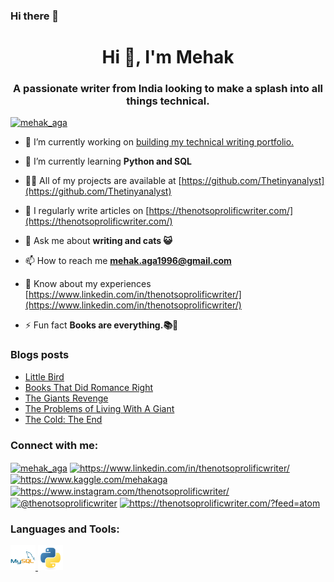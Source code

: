 ### Hi there 👋

<h1 align="center">Hi 👋, I'm Mehak</h1>
<h3 align="center">A passionate writer from India looking to make a splash into all things technical.</h3>

<p align="left"> <a href="https://twitter.com/mehak_aga" target="blank"><img src="https://img.shields.io/twitter/follow/mehak_aga?logo=twitter&style=for-the-badge" alt="mehak_aga" /></a> </p>

- 🔭 I’m currently working on [building my technical writing portfolio.](https://tremendous-shovel-3e4.notion.site/Adding-files-to-your-GitHub-repository-14c6586a6f16463fb0f8f541942377f7)

- 🌱 I’m currently learning **Python and SQL**

- 👨‍💻 All of my projects are available at [https://github.com/Thetinyanalyst](https://github.com/Thetinyanalyst)

- 📝 I regularly write articles on [https://thenotsoprolificwriter.com/](https://thenotsoprolificwriter.com/)

- 💬 Ask me about **writing and cats 😺**

- 📫 How to reach me **mehak.aga1996@gmail.com**

- 📄 Know about my experiences [https://www.linkedin.com/in/thenotsoprolificwriter/](https://www.linkedin.com/in/thenotsoprolificwriter/)

- ⚡ Fun fact **Books are everything.📚📖**

### Blogs posts
<!-- BLOG-POST-LIST:START -->
- [Little Bird](https://thenotsoprolificwriter.com/little-bird/?utm_source=rss&utm_medium=rss&utm_campaign=little-bird)
- [Books That Did Romance Right](https://thenotsoprolificwriter.com/books-that-did-romance-right/?utm_source=rss&utm_medium=rss&utm_campaign=books-that-did-romance-right)
- [The Giants Revenge](https://thenotsoprolificwriter.com/the-giants-revenge/?utm_source=rss&utm_medium=rss&utm_campaign=the-giants-revenge)
- [The Problems of Living With A Giant](https://thenotsoprolificwriter.com/the-problems-of-living-with-a-giant/?utm_source=rss&utm_medium=rss&utm_campaign=the-problems-of-living-with-a-giant)
- [The Cold: The End](https://thenotsoprolificwriter.com/the-cold-the-end/?utm_source=rss&utm_medium=rss&utm_campaign=the-cold-the-end)
<!-- BLOG-POST-LIST:END -->

<h3 align="left">Connect with me:</h3>
<p align="left">
<a href="https://twitter.com/mehak_aga" target="blank"><img align="center" src="https://raw.githubusercontent.com/rahuldkjain/github-profile-readme-generator/master/src/images/icons/Social/twitter.svg" alt="mehak_aga" height="30" width="40" /></a>
<a href="https://linkedin.com/in/https://www.linkedin.com/in/thenotsoprolificwriter/" target="blank"><img align="center" src="https://raw.githubusercontent.com/rahuldkjain/github-profile-readme-generator/master/src/images/icons/Social/linked-in-alt.svg" alt="https://www.linkedin.com/in/thenotsoprolificwriter/" height="30" width="40" /></a>
<a href="https://kaggle.com/https://www.kaggle.com/mehakaga" target="blank"><img align="center" src="https://raw.githubusercontent.com/rahuldkjain/github-profile-readme-generator/master/src/images/icons/Social/kaggle.svg" alt="https://www.kaggle.com/mehakaga" height="30" width="40" /></a>
<a href="https://instagram.com/https://www.instagram.com/thenotsoprolificwriter/" target="blank"><img align="center" src="https://raw.githubusercontent.com/rahuldkjain/github-profile-readme-generator/master/src/images/icons/Social/instagram.svg" alt="https://www.instagram.com/thenotsoprolificwriter/" height="30" width="40" /></a>
<a href="https://medium.com/@thenotsoprolificwriter" target="blank"><img align="center" src="https://raw.githubusercontent.com/rahuldkjain/github-profile-readme-generator/master/src/images/icons/Social/medium.svg" alt="@thenotsoprolificwriter" height="30" width="40" /></a>
<a href="/https://thenotsoprolificwriter.com/?feed=atom" target="blank"><img align="center" src="https://raw.githubusercontent.com/rahuldkjain/github-profile-readme-generator/master/src/images/icons/Social/rss.svg" alt="https://thenotsoprolificwriter.com/?feed=atom" height="30" width="40" /></a>
</p>

<h3 align="left">Languages and Tools:</h3>
<p align="left"> <a href="https://www.mysql.com/" target="_blank" rel="noreferrer"> <img src="https://raw.githubusercontent.com/devicons/devicon/master/icons/mysql/mysql-original-wordmark.svg" alt="mysql" width="40" height="40"/> </a> <a href="https://www.python.org" target="_blank" rel="noreferrer"> <img src="https://raw.githubusercontent.com/devicons/devicon/master/icons/python/python-original.svg" alt="python" width="40" height="40"/> </a> </p>

